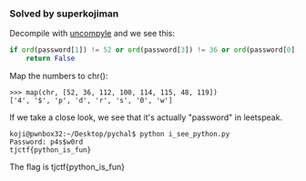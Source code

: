 ### Solved by superkojiman

Decompile with [uncompyle](https://github.com/gstarnberger/uncompyle) and we see this:

```python
if ord(password[1]) != 52 or ord(password[3]) != 36 or ord(password[0]) != 112 or ord(password[7]) != 100 or ord(password[6]) != 114 or ord(password[2]) != 115 or ord(password[5]) != 48 or ord(password[4]) != 119:
    return False
```

Map the numbers to chr(): 

```
>>> map(chr, [52, 36, 112, 100, 114, 115, 48, 119])
['4', '$', 'p', 'd', 'r', 's', '0', 'w']
```

If we take a close look, we see that it's actually "password" in leetspeak.

```
koji@pwnbox32:~/Desktop/pychal$ python i_see_python.py 
Password: p4s$w0rd
tjctf{python_is_fun}
```
The flag is tjctf{python_is_fun}

